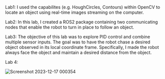 Lab1:
I used the capabilites (e.g. HoughCircles, Contours) within OpenCV to locate an object using real-time images streaming on the computer.

Lab2:
In this lab, I created a ROS2 package containing two communicating nodes that enable the robot to turn in place to follow an object.

Lab3:
The objective of this lab was to explore PID control and combine multiple sensor inputs. The goal was to have the robot chase a desired object observed in its local coordinate frame. Specifically, I made the robot always face the object and maintain a desired distance from the object. 

Lab 4:

![Screenshot 2023-12-17 000354](https://github.com/AbirathR/Turtlebot3-Burger/assets/67257433/e9189e9a-62f4-4226-a9b5-9129d7021d4c)
